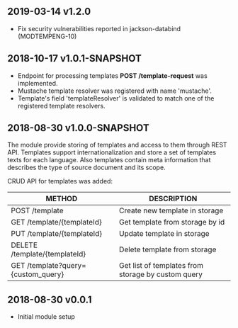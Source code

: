 ## 2019-03-14 v1.2.0
 * Fix security vulnerabilities reported in jackson-databind (MODTEMPENG-10)

## 2018-10-17 v1.0.1-SNAPSHOT
 * Endpoint for processing templates **POST /template-request**  was implemented.
 * Mustache template resolver was registered with name 'mustache'.
 * Template's field 'templateResolver' is validated to match one of the registered template resolvers.
 
## 2018-08-30 v1.0.0-SNAPSHOT
The module provide storing of templates and access to them through REST API.
Templates support internationalization and store a set of templates texts for each language.
Also templates contain meta information that describes the type of source document and its scope.

CRUD API for templates was added:

| METHOD                             | DESCRIPTION                                        |
|------------------------------------|----------------------------------------------------|
| POST /template                     | Create new template in storage                     |
| GET /template/{templateId}         | Get template from storage by id                    |
| PUT /template/{templateId}         | Update template in storage                         |
| DELETE /template/{templateId}      | Delete template from storage                       |
| GET /template?query={custom_query} | Get list of templates from storage by custom query |

## 2018-08-30 v0.0.1
 * Initial module setup
